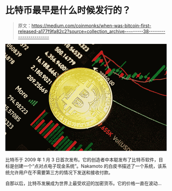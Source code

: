 # 比特币最早是什么时候发行的？

> 原文：<https://medium.com/coinmonks/when-was-bitcoin-first-released-a177f9fa82c2?source=collection_archive---------38----------------------->

![](img/04011a9335b2b65b75626d6a8a32f508.png)

比特币于 2009 年 1 月 3 日首次发布。它的创造者中本聪发布了比特币软件，目标是创建一个“点对点电子现金系统”。Nakamoto 的白皮书描述了一个系统，该系统允许用户在不需要第三方的情况下发送和接收付款。

自那以后，比特币发展成为世界上最受欢迎的加密货币。它的价格一直在波动…